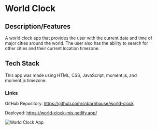 # World Clock

## Description/Features

A world clock app that provides the user with the current date and time of major cities around the world. The user also has the ability to search for other cities and their current location timezone.

## Tech Stack

This app was made using HTML, CSS, JavaScript, moment.js, and moment.js timezone.

### Links

GitHub Repository: https://github.com/snbarnhouse/world-clock

Deployed:  https://world-clock-mjs.netlify.app/

![World Clock App](/src/Screenshot-world-clock.png?raw=true "World Clock App")